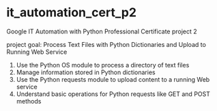 # it_automation_cert_p2
Google IT Automation with Python Professional Certificate project 2

project goal:
Process Text Files with Python Dictionaries and Upload to Running Web Service
1. Use the Python OS module to process a directory of text files
2. Manage information stored in Python dictionaries
3. Use the Python requests module to upload content to a running Web service
4. Understand basic operations for Python requests like GET and POST methods